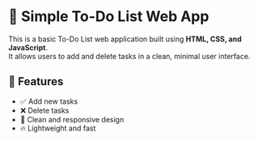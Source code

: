 # 📝 Simple To-Do List Web App

This is a basic To-Do List web application built using **HTML, CSS, and JavaScript**.  
It allows users to add and delete tasks in a clean, minimal user interface.

## 🚀 Features

- ✅ Add new tasks
- ❌ Delete tasks
- 🎨 Clean and responsive design
- 🔥 Lightweight and fast
